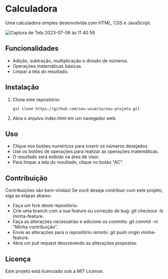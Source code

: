 # Calculadora

Uma calculadora simples desenvolvida com HTML, CSS e JavaScript.

![Captura de Tela 2023-07-06 às 11 40 59](https://github.com/gvao/Calculadora/assets/90591430/03e16845-7ed2-4406-b75b-dba98598d2e5)

## Funcionalidades

- Adição, subtração, multiplicação e divisão de números.
- Operações matemáticas básicas.
- Limpar a tela do resultado.

## Instalação

1. Clone este repositório:

   ```shell
   git clone https://github.com/seu-usuario/seu-projeto.git
    ```

1. Abra o arquivo index.html em um navegador web.

## Uso
 - Clique nos botões numéricos para inserir os números desejados.
 - Use os botões de operações para realizar as operações matemáticas.
 - O resultado será exibido na área de visor.
 - Para limpar a tela do resultado, clique no botão "AC".

## Contribuição

Contribuições são bem-vindas! Se você deseja contribuir com este projeto, siga as etapas abaixo:

 - Faça um fork deste repositório.
 - Crie uma branch com a sua feature ou correção de bug: git checkout -b minha-feature.
 - Faça as alterações necessárias e adicione os commits: git commit -m "Minha contribuição".
 - Envie as alterações para o repositório remoto: git push origin minha-feature.
 - Abra um pull request descrevendo as alterações propostas.

## Licença
Este projeto está licenciado sob a MIT License.

